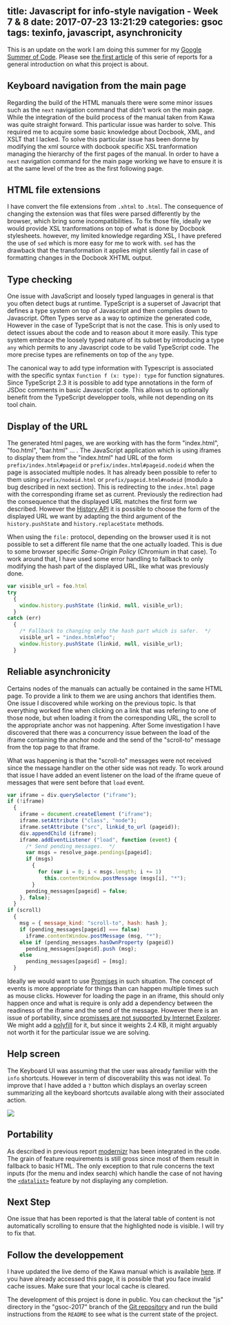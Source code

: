 title: Javascript for info-style navigation - Week 7 & 8
date: 2017-07-23 13:21:29
categories: gsoc
tags: texinfo, javascript, asynchronicity
---

This is an update on the work I am doing this summer for my [Google Summer of Code](https://summerofcode.withgoogle.com/projects/#6199074135998464).  Please see [the first article](http://mathieu.lirzin.emi.u-bordeaux.fr/2017/06/03/gsoc2017-1/) of this serie of reports for a general introduction on what this project is about.

## Keyboard navigation from the main page

Regarding the build of the HTML manuals there were some minor issues such as the `next` navigation command that didn't work on the main page.  While the integration of the build process of the manual taken from Kawa was quite straight forward.  This particular issue was harder to solve.  This required me to acquire some basic knowledge about Docbook, XML, and XSLT that I lacked.  To solve this particular issue has been donne by modifying the xml source with docbook specific XSL tranformation managing the hierarchy of the first pages of the manual.  In order to have a `next` navigation command for the main page working we have to ensure it is at the same level of the tree as the first following page.

## HTML file extensions

I have convert the file extensions from `.xhtml` to `.html`.  The consequence of changing the extension was that files were parsed differently by the browser, which bring some incompatibilities.  To fix those file, ideally we would provide XSL tranformations on top of what is done by Docbook stylesheets.  however, my limited knowledge regarding XSL, I have prefered the use of `sed` which is more easy for me to work with.  `sed` has the drawback that the transformation it applies might silently fail in case of formatting changes in the Docbook XHTML output.

## Type checking

One issue with JavaScript and loosely typed languages in general is that you often detect bugs at runtime.  TypeScript is a superset of Javacript that defines a type system on top of Javascript and then compiles down to Javascript.  Often Types serve as a way to optimize the generated code, However in the case of TypeScript that is not the case.  This is only used to detect issues about the code and to reason about it more easily.  This type system embrace the loosely typed nature of its subset by introducing a type `any` which permits to any Javascript code to be valid TypeScript code.  The more precise types are refinements on top of the `any` type.

The canonical way to add type information with Typescript is associated with the specific syntax `function f (x: type): type` for function signatures.  Since TypeScript 2.3 it is possible to add type annotations in the form of JSDoc comments in basic Javascript code.  This allows us to optionally benefit from the TypeScript developper tools, while not depending on its tool chain.

## Display of the URL

The generated html pages, we are working with has the form "index.html", "foo.html", "bar.html" ... .  The JavaScript application which is using iframes to display them from the "index.html" had URL of the form `prefix/index.html#pageid` or `prefix/index.html#pageid.nodeid` when the page is associated multiple nodes.  It has already been possible to refer to them using `prefix/nodeid.html` or `prefix/pageid.html#nodeid` (modulo a bug described in next section).  This is redirecting to the `index.html` page with the corresponding iframe set as current.  Previously the redirection had the consequence that the displayed URL matches the first form we described.  However the [History API](https://developer.mozilla.org/en-US/docs/Web/API/History_API) it is possible to choose the form of the displayed URL we want by adapting the third argument of the  `history.pushState` and `history.replaceState` methods.

When using the `file:` protocol, depending on the browser used it is not possible to set a different file name that the one actually loaded.  This is due to some browser specific *Same-Origin Policy* (Chromium in that case). To work around that, I have used some error handling to fallback to only modifying the hash part of the displayed URL, like what was previously done.

```js
var visible_url = foo.html
try
  {
    window.history.pushState (linkid, null, visible_url);
  }
catch (err)
  {
    /* Fallback to changing only the hash part which is safer.  */
    visible_url = "index.html#foo";
    window.history.pushState (linkid, null, visible_url);
  }
```

## Reliable asynchronicity

Certains nodes of the manuals can actually be contained in the same HTML page.  To provide a link to them we are using anchors that identifies them.  One issue I discovered while working on the previous topic.  Is that everything worked fine when clicking on a link that was refering to one of those node, but when loading it from the corresponding URL, the scroll to the appropriate anchor was not happening.  After Some investigation I have discovered that there was a concurrency issue between the load of the iframe containing the anchor node and the send of the "scroll-to" message from the top page to that iframe.

What was happening is that the "scroll-to" messages were not received since the message handler on the other side was not ready.  To work around that issue I have added an event listener on the load of the iframe queue of messages that were sent before that `load` event.

```js
var iframe = div.querySelector ("iframe");
if (!iframe)
  {
    iframe = document.createElement ("iframe");
    iframe.setAttribute ("class", "node");
    iframe.setAttribute ("src", linkid_to_url (pageid));
    div.appendChild (iframe);
    iframe.addEventListener ("load", function (event) {
      /* Send pending messages.  */
      var msgs = resolve_page.pendings[pageid];
      if (msgs)
        {
          for (var i = 0; i < msgs.length; i += 1)
            this.contentWindow.postMessage (msgs[i], "*");
        }
      pending_messages[pageid] = false;
    }, false);
  }
if (scroll)
  {
    msg = { message_kind: "scroll-to", hash: hash };
    if (pending_messages[pageid] === false)
      iframe.contentWindow.postMessage (msg, "*");
    else if (pending_messages.hasOwnProperty (pageid))
      pending_messages[pageid].push (msg);
    else
      pending_messages[pageid] = [msg];
  }
```

Ideally we would want to use [Promises](https://developer.mozilla.org/en-US/docs/Web/JavaScript/Reference/Global_Objects/Promise) in such situation.  The concept of events is more appropriate for things than can happen multiple times such as mouse clicks.  However for loading the page in an iframe, this should only happen once and what is require is only add a dependency between the readiness of the iframe and the send of the message.  However there is an issue of portability, since [promisses are not supported by Internet Explorer](https://caniuse.com/#feat=promises).  We might add a [polyfill](https://github.com/stefanpenner/es6-promise) for it, but since it weights 2.4 KB, it might arguably not worth it for the particular issue we are solving.

## Help screen

The Keyboard UI was assuming that the user was already familiar with the `info` shortcuts.  However in term of discoverability this was not ideal.  To improve that I have added a `?` button which displays an overlay screen summarizing all the keyboard shortcuts available along with their associated action.

![](/images/info_js_help.png)

## Portability

As described in previous report [modernizr](https://modernizr.com/) has been integrated in the code.  The grain of feature requirements is still gross since most of them result in fallback to basic HTML.  The only exception to that rule concerns the text inputs (for the menu and index search) which handle the case of not having the [`<datalist>`](https://developer.mozilla.org/en-US/docs/Web/HTML/Element/datalist) feature by not displaying any completion.

## Next Step

One issue that has been reported is that the lateral table of content is not automatically scrolling to ensure that the highlighted node is visible.  I will try to fix that.

## Follow the developpement

I have updated the live demo of the Kawa manual which is available [here](https://www.gnu.org/software/texinfo/gsoc-2017-js-example/kawa).  If you have already accessed this page, it is possible that you face invalid cache issues.  Make sure that your local cache is cleared.

The development of this project is done in public.  You can checkout the "js" directory in the "gsoc-2017" branch of the [Git repository](https://git.savannah.gnu.org/git/texinfo.git) and run the build instructions from the `README` to see what is the current state of the project.
